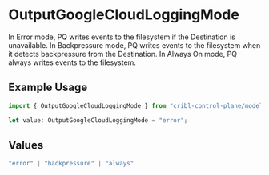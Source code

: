 # OutputGoogleCloudLoggingMode

In Error mode, PQ writes events to the filesystem if the Destination is unavailable. In Backpressure mode, PQ writes events to the filesystem when it detects backpressure from the Destination. In Always On mode, PQ always writes events to the filesystem.

## Example Usage

```typescript
import { OutputGoogleCloudLoggingMode } from "cribl-control-plane/models";

let value: OutputGoogleCloudLoggingMode = "error";
```

## Values

```typescript
"error" | "backpressure" | "always"
```